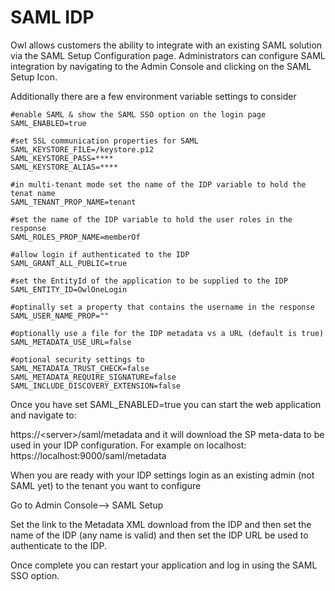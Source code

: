 # SAML IDP

Owl allows customers the ability to integrate with an existing SAML solution via the SAML Setup Configuration page. Administrators can configure SAML integration by navigating to the Admin Console and clicking on the SAML Setup Icon.

Additionally there are a few environment variable settings to consider

```
#enable SAML & show the SAML SSO option on the login page
SAML_ENABLED=true

#set SSL communication properties for SAML
SAML_KEYSTORE_FILE=/keystore.p12
SAML_KEYSTORE_PASS=****
SAML_KEYSTORE_ALIAS=****

#in multi-tenant mode set the name of the IDP variable to hold the tenat name
SAML_TENANT_PROP_NAME=tenant

#set the name of the IDP variable to hold the user roles in the response
SAML_ROLES_PROP_NAME=memberOf

#allow login if authenticated to the IDP
SAML_GRANT_ALL_PUBLIC=true

#set the EntityId of the application to be supplied to the IDP
SAML_ENTITY_ID=OwlOneLogin

#optinally set a property that contains the username in the response
SAML_USER_NAME_PROP=""

#optionally use a file for the IDP metadata vs a URL (default is true)
SAML_METADATA_USE_URL=false 

#optional security settings to 
SAML_METADATA_TRUST_CHECK=false
SAML_METADATA_REQUIRE_SIGNATURE=false
SAML_INCLUDE_DISCOVERY_EXTENSION=false
```

 Once you have set SAML\_ENABLED=true you can start the web application and navigate to:

https://\<server>/saml/metadata and it will download the SP meta-data to be used in your IDP configuration. For example on localhost: https://localhost:9000/saml/metadata

When you are ready with your IDP settings login as an existing admin (not SAML yet) to the tenant you want to configure

Go to Admin Console--> SAML Setup

Set the link to the Metadata XML download from the IDP and then set the name of the IDP (any name is valid) and then set the IDP URL be used to authenticate to the IDP.

Once complete you can restart your application and log in using the SAML SSO option.

